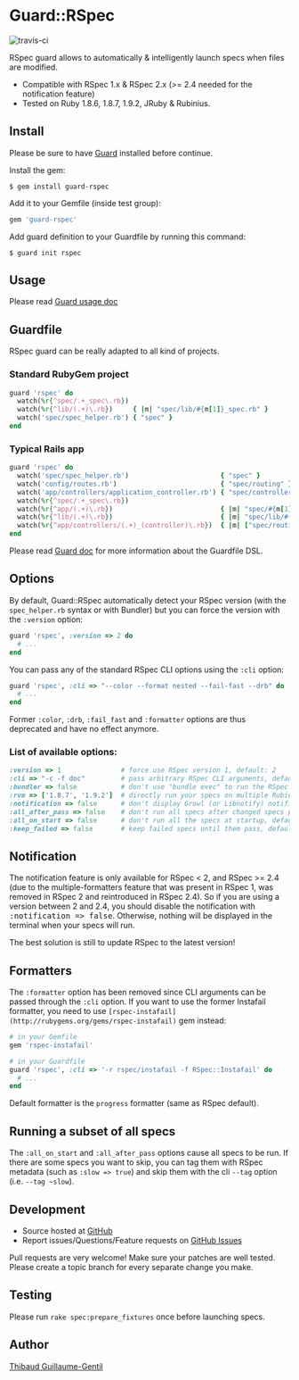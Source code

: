 Guard::RSpec
=============

![travis-ci](http://travis-ci.org/guard/guard-rspec.png)

RSpec guard allows to automatically & intelligently launch specs when files are modified.

* Compatible with RSpec 1.x & RSpec 2.x (>= 2.4 needed for the notification feature)
* Tested on Ruby 1.8.6, 1.8.7, 1.9.2, JRuby & Rubinius.

Install
-------

Please be sure to have [Guard](https://github.com/guard/guard) installed before continue.

Install the gem:

    $ gem install guard-rspec

Add it to your Gemfile (inside test group):

``` ruby
gem 'guard-rspec'
```

Add guard definition to your Guardfile by running this command:

    $ guard init rspec

Usage
-----

Please read [Guard usage doc](https://github.com/guard/guard#readme)

Guardfile
---------

RSpec guard can be really adapted to all kind of projects.

### Standard RubyGem project

``` ruby
guard 'rspec' do
  watch(%r{^spec/.+_spec\.rb})
  watch(%r{^lib/(.+)\.rb})     { |m| "spec/lib/#{m[1]}_spec.rb" }
  watch('spec/spec_helper.rb') { "spec" }
end
```

### Typical Rails app

``` ruby
guard 'rspec' do
  watch('spec/spec_helper.rb')                       { "spec" }
  watch('config/routes.rb')                          { "spec/routing" }
  watch('app/controllers/application_controller.rb') { "spec/controllers" }
  watch(%r{^spec/.+_spec\.rb})
  watch(%r{^app/(.+)\.rb})                           { |m| "spec/#{m[1]}_spec.rb" }
  watch(%r{^lib/(.+)\.rb})                           { |m| "spec/lib/#{m[1]}_spec.rb" }
  watch(%r{^app/controllers/(.+)_(controller)\.rb})  { |m| ["spec/routing/#{m[1]}_routing_spec.rb", "spec/#{m[2]}s/#{m[1]}_#{m[2]}_spec.rb", "spec/acceptance/#{m[1]}_spec.rb"] }
end
```

Please read [Guard doc](https://github.com/guard/guard#readme) for more information about the Guardfile DSL.

Options
-------

By default, Guard::RSpec automatically detect your RSpec version (with the `spec_helper.rb` syntax or with Bundler) but you can force the version with the `:version` option:

``` ruby
guard 'rspec', :version => 2 do
  # ...
end
```

You can pass any of the standard RSpec CLI options using the `:cli` option:

``` ruby
guard 'rspec', :cli => "--color --format nested --fail-fast --drb" do
  # ...
end
```

Former `:color`, `:drb`, `:fail_fast` and `:formatter` options are thus deprecated and have no effect anymore.

### List of available options:

``` ruby
:version => 1               # force use RSpec version 1, default: 2
:cli => "-c -f doc"         # pass arbitrary RSpec CLI arguments, default: "-f progress"
:bundler => false           # don't use "bundle exec" to run the RSpec command, default: true
:rvm => ['1.8.7', '1.9.2']  # directly run your specs on multiple Rubies, default: nil
:notification => false      # don't display Growl (or Libnotify) notification after the specs are done running, default: true
:all_after_pass => false    # don't run all specs after changed specs pass, default: true
:all_on_start => false      # don't run all the specs at startup, default: true
:keep_failed => false       # keep failed specs until them pass, default: true
```

Notification
------------

The notification feature is only available for RSpec < 2, and RSpec >= 2.4 (due to the multiple-formatters feature that was present in RSpec 1, was removed in RSpec 2 and reintroduced in RSpec 2.4). So if you are using a version between 2 and 2.4, you should disable the notification with <tt>:notification => false</tt>. Otherwise, nothing will be displayed in the terminal when your specs will run.

The best solution is still to update RSpec to the latest version!

Formatters
----------

The `:formatter` option has been removed since CLI arguments can be passed through the `:cli` option. If you want to use the former Instafail formatter, you need to use `[rspec-instafail](http://rubygems.org/gems/rspec-instafail)` gem instead:

``` ruby
# in your Gemfile
gem 'rspec-instafail'

# in your Guardfile
guard 'rspec', :cli => '-r rspec/instafail -f RSpec::Instafail' do
  # ...
end
```

Default formatter is the `progress` formatter (same as RSpec default).

Running a subset of all specs
-----------

The `:all_on_start` and `:all_after_pass` options cause all specs to be run.  If there
are some specs you want to skip, you can tag them with RSpec metadata (such as `:slow => true`)
and skip them with the cli `--tag` option (i.e. `--tag ~slow`).

Development
-----------

* Source hosted at [GitHub](https://github.com/guard/guard-rspec)
* Report issues/Questions/Feature requests on [GitHub Issues](https://github.com/guard/guard-rspec/issues)

Pull requests are very welcome! Make sure your patches are well tested. Please create a topic branch for every separate change
you make.

Testing
-------

Please run `rake spec:prepare_fixtures` once before launching specs.

Author
------

[Thibaud Guillaume-Gentil](https://github.com/thibaudgg)
